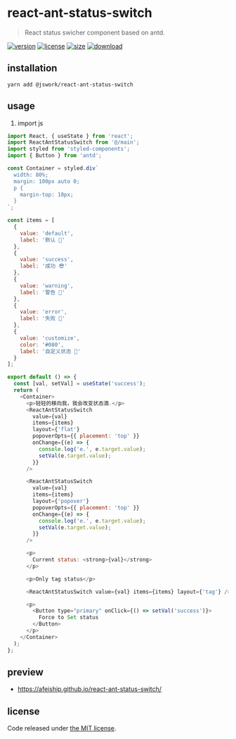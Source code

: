 # react-ant-status-switch
> React status swicher component based on antd.

[![version][version-image]][version-url]
[![license][license-image]][license-url]
[![size][size-image]][size-url]
[![download][download-image]][download-url]

## installation
```shell
yarn add @jswork/react-ant-status-switch
```

## usage
1. import js
  ```js
  import React, { useState } from 'react';
  import ReactAntStatusSwitch from '@/main';
  import styled from 'styled-components';
  import { Button } from 'antd';

  const Container = styled.div`
    width: 80%;
    margin: 100px auto 0;
    p {
      margin-top: 10px;
    }
  `;

  const items = [
    {
      value: 'default',
      label: '默认 🤡'
    },
    {
      value: 'success',
      label: '成功 😎'
    },
    {
      value: 'warning',
      label: '警告 🥸'
    },
    {
      value: 'error',
      label: '失败 😤'
    },
    {
      value: 'customize',
      color: '#080',
      label: '自定义状态 🤩'
    }
  ];

  export default () => {
    const [val, setVal] = useState('success');
    return (
      <Container>
        <p>轻轻的移向我，我会改变状态滴.</p>
        <ReactAntStatusSwitch
          value={val}
          items={items}
          layout={'flat'}
          popoverOpts={{ placement: 'top' }}
          onChange={(e) => {
            console.log('e.', e.target.value);
            setVal(e.target.value);
          }}
        />

        <ReactAntStatusSwitch
          value={val}
          items={items}
          layout={'popover'}
          popoverOpts={{ placement: 'top' }}
          onChange={(e) => {
            console.log('e.', e.target.value);
            setVal(e.target.value);
          }}
        />

        <p>
          Current status: <strong>{val}</strong>
        </p>

        <p>Only tag status</p>

        <ReactAntStatusSwitch value={val} items={items} layout={'tag'} />

        <p>
          <Button type="primary" onClick={() => setVal('success')}>
            Force to Set status
          </Button>
        </p>
      </Container>
    );
  };

  ```

## preview
- https://afeiship.github.io/react-ant-status-switch/

## license
Code released under [the MIT license](https://github.com/afeiship/react-ant-status-switch/blob/master/LICENSE.txt).

[version-image]: https://img.shields.io/npm/v/@jswork/react-ant-status-switch
[version-url]: https://npmjs.org/package/@jswork/react-ant-status-switch

[license-image]: https://img.shields.io/npm/l/@jswork/react-ant-status-switch
[license-url]: https://github.com/afeiship/react-ant-status-switch/blob/master/LICENSE.txt

[size-image]: https://img.shields.io/bundlephobia/minzip/@jswork/react-ant-status-switch
[size-url]: https://github.com/afeiship/react-ant-status-switch/blob/master/dist/react-ant-status-switch.min.js

[download-image]: https://img.shields.io/npm/dm/@jswork/react-ant-status-switch
[download-url]: https://www.npmjs.com/package/@jswork/react-ant-status-switch

